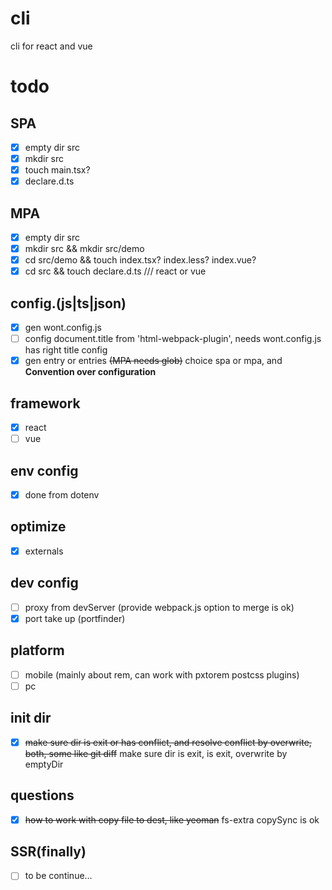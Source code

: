 # cli
cli for react and vue

# todo
## SPA
- [x]  empty dir src
- [x]  mkdir src
- [x]  touch main.tsx?
- [x]  declare.d.ts
## MPA
- [x]  empty dir src
- [x]  mkdir src && mkdir src/demo
- [x]  cd src/demo && touch index.tsx? index.less? index.vue?
- [x]  cd src && touch declare.d.ts /// react or vue

## config.(js|ts|json)
- [x]  gen wont.config.js
- [ ]  config document.title from 'html-webpack-plugin', needs wont.config.js has right title config
- [x]  gen entry or entries ~~(MPA needs glob)~~ choice spa or mpa, and **Convention over configuration**

## framework
- [x]  react
- [ ]  vue

## env config
- [x]  done from dotenv

## optimize
- [x]  externals

## dev config
- [ ]  proxy from devServer (provide webpack.js option to merge is ok)
- [x]  port take up (portfinder)

## platform
- [ ]  mobile (mainly about rem, can work with pxtorem postcss plugins)
- [ ]  pc

## init dir
- [x] ~~make sure dir is exit or has conflict, and resolve conflict by overwrite, both, some like git diff~~ make sure dir is exit, is exit, overwrite by emptyDir

## questions
- [x] ~~how to work with copy file to dest, like yeoman~~ fs-extra copySync is ok

## SSR(finally)
- [ ] to be continue…